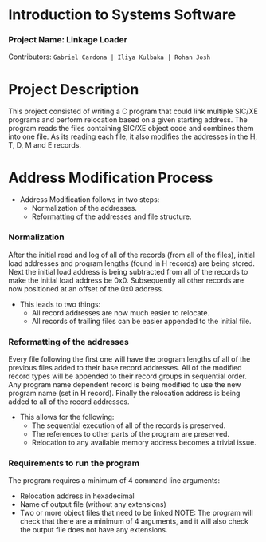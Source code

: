 # Introduction to Systems Software
### Project Name: Linkage Loader
Contributors: ```Gabriel Cardona | Iliya Kulbaka | Rohan Josh```

# Project Description 
This project consisted of writing a C program that could link multiple SIC/XE programs and perform relocation based on a given starting address. The program reads the files containing SIC/XE object code and combines them into one file. As its reading each file, it also modifies the addresses in the H, T, D, M and E records.

# Address Modification Process
- Address Modification follows in two steps:
    - Normalization of the addresses.
    - Reformatting of the addresses and file structure.

### Normalization
After the initial read and log of all of the records (from all of the files), initial load addresses and program lengths (found in H records) are being stored.
Next the initial load address is being subtracted from all of the records to make the initial load address be 0x0.
Subsequently all other records are now positioned at an offset of the 0x0 address.
- This leads to two things:
    - All record addresses are now much easier to relocate.
    - All records of trailing files can be easier appended to the initial file.
    
### Reformatting of the addresses
Every file following the first one will have the program lengths of all of the previous files added to their base record addresses.
All of the modified record types will be appended to their record groups in sequential order.
Any program name dependent record is being modified to use the new program name (set in H record).
Finally the relocation address is being added to all of the record addresses.
- This allows for the following:
    - The sequential execution of all of the records is preserved.
    - The references to other parts of the program are preserved.
    - Relocation to any available memory address becomes a trivial issue.

### Requirements to run the program
The program requires a minimum of 4 command line arguments:
- Relocation address in hexadecimal
- Name of output file (without any extensions)
- Two or more object files that need to be linked
NOTE: The program will check that there are a minimum of 4 arguments, and it will also check the output file does not have any extensions. 
